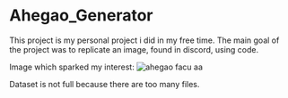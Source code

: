# Ahegao_Generator
This project is my personal project i did in my free time. The main goal of the project was to replicate an image, found in discord, using code. 

Image which sparked my interest:
![ahegao facu aa](https://user-images.githubusercontent.com/65367384/197522198-cc6536e2-52a0-457c-a00f-51a729fd2d66.jpg)

Dataset is not full because there are too many files. 
